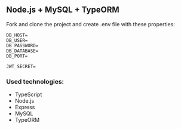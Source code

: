 ## Node.js + MySQL + TypeORM

Fork and clone the project and create .env file with these properties:

```
DB_HOST=
DB_USER=
DB_PASSWORD=
DB_DATABASE=
DB_PORT=

JWT_SECRET=
```

### Used technologies:
- TypeScript
- Node.js
- Express
- MySQL
- TypeORM
